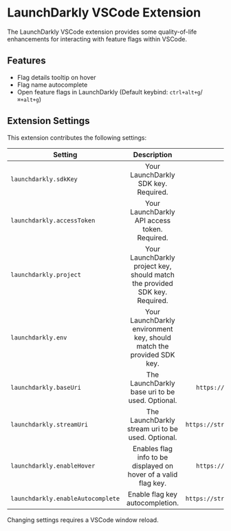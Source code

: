 # LaunchDarkly VSCode Extension

The LaunchDarkly VSCode extension provides some quality-of-life enhancements for interacting with feature flags within VSCode.

## Features

- Flag details tooltip on hover
- Flag name autocomplete
- Open feature flags in LaunchDarkly (Default keybind: `ctrl+alt+g`/`⌘+alt+g`)

## Extension Settings

This extension contributes the following settings:

| Setting                           | Description                                                                     | Default value                     |
| --------------------------------- |:-------------------------------------------------------------------------------:| --------------------------------: |
| `launchdarkly.sdkKey`             | Your LaunchDarkly SDK key. Required.                                            | undefined                         |
| `launchdarkly.accessToken`        | Your LaunchDarkly API access token. Required.                                   | undefined                         |
| `launchdarkly.project`            | Your LaunchDarkly project key, should match the provided SDK key. Required.     | undefined                         |
| `launchdarkly.env`                | Your LaunchDarkly environment key, should match the provided SDK key.           | first environment                 |
| `launchdarkly.baseUri`            | The LaunchDarkly base uri to be used. Optional.                                 | `https://app.launchdarkly.com`    |
| `launchdarkly.streamUri`          | The LaunchDarkly stream uri to be used. Optional.                               | `https://stream.launchdarkly.com` |
| `launchdarkly.enableHover`        | Enables flag info to be displayed on hover of a valid flag key.                 | `https://app.launchdarkly.com`    |
| `launchdarkly.enableAutocomplete` | Enable flag key autocompletion.                                                 | `https://stream.launchdarkly.com` |

Changing settings requires a VSCode window reload.
